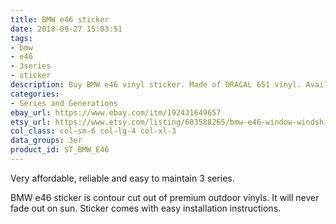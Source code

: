 ```yaml
---
title: BMW e46 sticker
date: 2018-09-27 15:03:51
tags:
- bmw
- e46
- 3series
- sticker
description: Buy BMW e46 vinyl sticker. Made of ORACAL 651 vinyl. Available in different colors.
categories:
- Series and Generations
ebay_url: https://www.ebay.com/itm/192431649657
etsy_url: https://www.etsy.com/listing/603588265/bmw-e46-window-windshield-sticker-stance
col_class: col-sm-6 col-lg-4 col-xl-3
data_groups: 3er
product_id: ST_BMW_E46
---
```


Very affordable, reliable and easy to maintain 3 series.

<!-- more -->
<!-- {% asset_img content-image bmw-e46-window-sticker.jpg 'BMW e46 vinyl sport drift stance sticker"BMW e46 vinyl sport drift stance sticker"' %} -->

BMW e46 sticker is contour cut out of premium outdoor vinyls. It will never fade out on sun. Sticker comes with easy installation instructions. 
